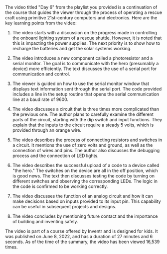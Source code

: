 The video titled "Day 6" from the playlist you provided is a continuation of the course that guides the viewer through the process of operating a rescue craft using primitive 21st-century computers and electronics. Here are the key learning points from the video:

1. The video starts with a discussion on the progress made in controlling the onboard lighting system of a rescue shuttle. However, it is noted that this is impacting the power supplies. The next priority is to show how to recharge the batteries and get the solar systems working.

2. The video introduces a new component called a photoresistor and a serial monitor. The goal is to communicate with the hero (presumably a device) more efficiently. The text discusses the use of a serial port for communication and control.

3. The viewer is guided on how to use the serial monitor window that displays text information sent through the serial port. The code provided includes a line in the setup routine that opens the serial communication line at a baud rate of 9600.

4. The video discusses a circuit that is three times more complicated than the previous one. The author plans to carefully examine the different parts of the circuit, starting with the dip switch and input functions. They explain that the inputs to the circuit require a steady 5 volts, which is provided through an orange wire.

5. The video describes the process of connecting resistors and switches in a circuit. It mentions the use of zero volts and ground, as well as the connection of wires and pins. The author also discusses the debugging process and the connection of LED lights.

6. The video describes the successful upload of a code to a device called "the hero." The switches on the device are all in the off position, which is good news. The text then discusses testing the code by turning on different switches and observing the corresponding LEDs. The logic in the code is confirmed to be working correctly.

7. The video discusses the function of an analog circuit and how it can make decisions based on inputs provided to its input pin. This capability can be useful in subsequent projects and designs.

8. The video concludes by mentioning future contact and the importance of building and inventing safely.

The video is part of a course offered by Inventr and is designed for kids. It was published on June 8, 2022, and has a duration of 27 minutes and 6 seconds. As of the time of the summary, the video has been viewed 16,539 times.

